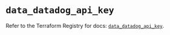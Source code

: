 # `data_datadog_api_key`

Refer to the Terraform Registry for docs: [`data_datadog_api_key`](https://registry.terraform.io/providers/datadog/datadog/3.55.0/docs/data-sources/api_key).
